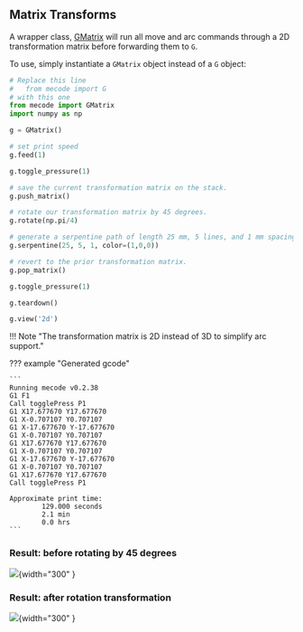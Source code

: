 ## Matrix Transforms

A wrapper class, [GMatrix](api-reference/mecode.md/#mecode.main.G) will run all move and arc commands through a 
2D transformation matrix before forwarding them to `G`.

To use, simply instantiate a `GMatrix` object instead of a `G` object:

```python
# Replace this line 
#   from mecode import G
# with this one
from mecode import GMatrix
import numpy as np

g = GMatrix()

# set print speed
g.feed(1)

g.toggle_pressure(1)

# save the current transformation matrix on the stack.
g.push_matrix()

# rotate our transformation matrix by 45 degrees.
g.rotate(np.pi/4)

# generate a serpentine path of length 25 mm, 5 lines, and 1 mm spacing
g.serpentine(25, 5, 1, color=(1,0,0))

# revert to the prior transformation matrix.
g.pop_matrix()

g.toggle_pressure(1)

g.teardown()

g.view('2d')
```


!!! Note "The transformation matrix is 2D instead of 3D to simplify arc support."

??? example "Generated gcode"

    ```
    Running mecode v0.2.38
    G1 F1
    Call togglePress P1
    G1 X17.677670 Y17.677670
    G1 X-0.707107 Y0.707107
    G1 X-17.677670 Y-17.677670
    G1 X-0.707107 Y0.707107
    G1 X17.677670 Y17.677670
    G1 X-0.707107 Y0.707107
    G1 X-17.677670 Y-17.677670
    G1 X-0.707107 Y0.707107
    G1 X17.677670 Y17.677670
    Call togglePress P1

    Approximate print time: 
            129.000 seconds 
            2.1 min 
            0.0 hrs
    ```
### **Result**: before rotating by 45 degrees
![](../assets/images/matrix_transform_example_original.png){width="300" }

### **Result**: after rotation transformation
![](../assets/images/matrix_transform_example_45deg.png){width="300" }